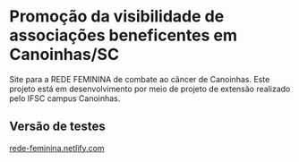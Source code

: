 # Promoção da visibilidade de associações beneficentes em Canoinhas/SC


Site para a REDE FEMININA de combate ao câncer de Canoinhas. Este projeto está em desenvolvimento por meio de projeto de extensão realizado pelo IFSC campus Canoinhas.


## Versão de testes

[rede-feminina.netlify.com](https://rede-feminina.netlify.com)
